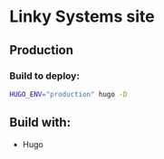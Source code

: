 # Linky Systems site

## Production

### Build to deploy:

```sh
HUGO_ENV="production" hugo -D

```

## Build with:

- Hugo

